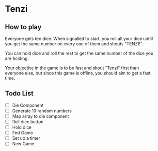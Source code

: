 # Tenzi

## How to play
Everyone gets ten dice. When signalled to start, you roll all your dice untill you get the same number on every one of them and shouts "TENZI!".

You can hold dice and roll the rest to get the same number of the dice you are holding.

Your objective in the game is to be fast and shout "Tenzi" first than everyone else, but since this game is offline, you should aim to get a fast time.

## Todo List

- [ ] Die Component
- [ ] Generate 10 random numbers
- [ ] Map array to die component
- [ ] Roll dice button
- [ ] Hold dice
- [ ] End Game
- [ ] Set up a timer
- [ ] New Game